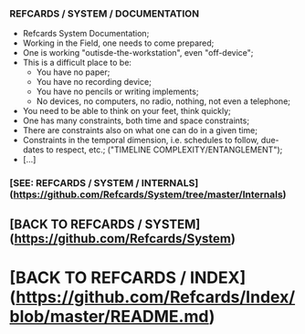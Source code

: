 ### REFCARDS / SYSTEM / DOCUMENTATION
- Refcards System Documentation;
- Working in the Field, one needs to come prepared;
- One is working "outisde-the-workstation", even "off-device";
- This is a difficult place to be:
  - You have no paper;
  - You have no recording device;
  - You have no pencils or writing implements;
  - No devices, no computers, no radio, nothing, not even a telephone;
- You need to be able to think on your feet, think quickly;
- One has many constraints, both time and space constraints;
- There are constraints also on what one can do in a given time;
- Constraints in the temporal dimension, i.e. schedules to follow, due-dates to respect, etc.; ("TIMELINE COMPLEXITY/ENTANGLEMENT");
- [...]

### [SEE: REFCARDS / SYSTEM / INTERNALS] (https://github.com/Refcards/System/tree/master/Internals)
## [BACK TO REFCARDS / SYSTEM] (https://github.com/Refcards/System)
# [BACK TO REFCARDS / INDEX] (https://github.com/Refcards/Index/blob/master/README.md)
